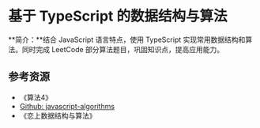 # 基于 TypeScript 的数据结构与算法

**简介：**结合 JavaScript 语言特点，使用 TypeScript 实现常用数据结构和算法。同时完成 LeetCode 部分算法题目，巩固知识点，提高应用能力。


## 参考资源
- 《算法4》
- [Github: javascript-algorithms](https://github.com/trekhleb/javascript-algorithms)
- 《恋上数据结构与算法》
